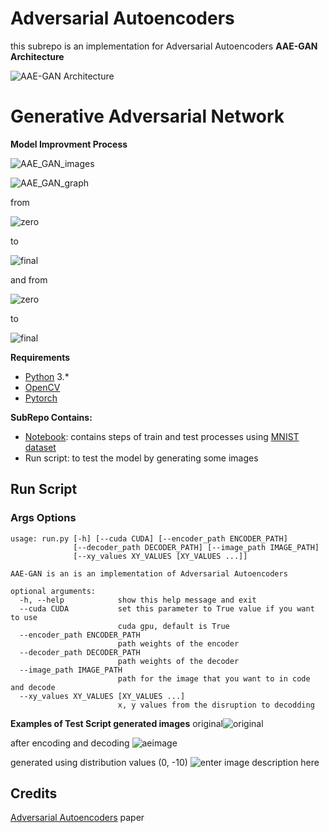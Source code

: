 
# Adversarial Autoencoders
this subrepo is an implementation for Adversarial Autoencoders
**AAE-GAN Architecture**

![AAE-GAN Architecture](https://github.com/DiaaZiada/Generative-Adversarial-Networks/blob/master/AAE_GANS/images/aaegan.png)

# Generative Adversarial Network

**Model Improvment Process**

![AAE_GAN_images](https://github.com/DiaaZiada/Generative-Adversarial-Networks/blob/master/AAE_GANS/images/AAE_GAN.gif)

![AAE_GAN_graph](https://github.com/DiaaZiada/Generative-Adversarial-Networks/blob/master/AAE_GANS/images/AAE_GAN_graph.gif)

from

![zero](https://github.com/DiaaZiada/Generative-Adversarial-Networks/blob/master/AAE_GANS/images/0%20%281%29.png)

to

![final](https://github.com/DiaaZiada/Generative-Adversarial-Networks/blob/master/AAE_GANS/images/138%20%281%29.png)

and from

![zero](https://github.com/DiaaZiada/Generative-Adversarial-Networks/blob/master/AAE_GANS/images/0.png)

to

![final](https://github.com/DiaaZiada/Generative-Adversarial-Networks/blob/master/AAE_GANS/images/138.png)

****Requirements****
 - [Python](https://www.python.org/) 3.*
 - [OpenCV](https://opencv.org)
 - [Pytorch](https://pytorch.org/)
 
**SubRepo Contains:**

 - [Notebook](https://github.com/DiaaZiada/Generative-Adversarial-Networks/blob/master/AAE_GANS/aae.ipynb):  contains steps of train and test processes using [MNIST dataset](http://yann.lecun.com/exdb/mnist/)
 - Run script: to test the model by generating some images


## Run Script
### Args Options
```
usage: run.py [-h] [--cuda CUDA] [--encoder_path ENCODER_PATH]
              [--decoder_path DECODER_PATH] [--image_path IMAGE_PATH]
              [--xy_values XY_VALUES [XY_VALUES ...]]

AAE-GAN is an is an implementation of Adversarial Autoencoders

optional arguments:
  -h, --help            show this help message and exit
  --cuda CUDA           set this parameter to True value if you want to use
                        cuda gpu, default is True
  --encoder_path ENCODER_PATH
                        path weights of the encoder
  --decoder_path DECODER_PATH
                        path weights of the decoder
  --image_path IMAGE_PATH
                        path for the image that you want to in code and decode
  --xy_values XY_VALUES [XY_VALUES ...]
                        x, y values from the disruption to decodding
```
**Examples of Test Script generated images**
original![original](https://github.com/DiaaZiada/Generative-Adversarial-Networks/blob/master/AAE_GANS/images/orginal.png)

after encoding and decoding
![aeimage](https://github.com/DiaaZiada/Generative-Adversarial-Networks/blob/master/AAE_GANS/images/encodeddecoded.png)

generated using distribution values (0, -10)
![enter image description here](https://github.com/DiaaZiada/Generative-Adversarial-Networks/blob/master/AAE_GANS/images/dist.png)

## Credits
[Adversarial Autoencoders](https://arxiv.org/abs/1511.05644) paper
